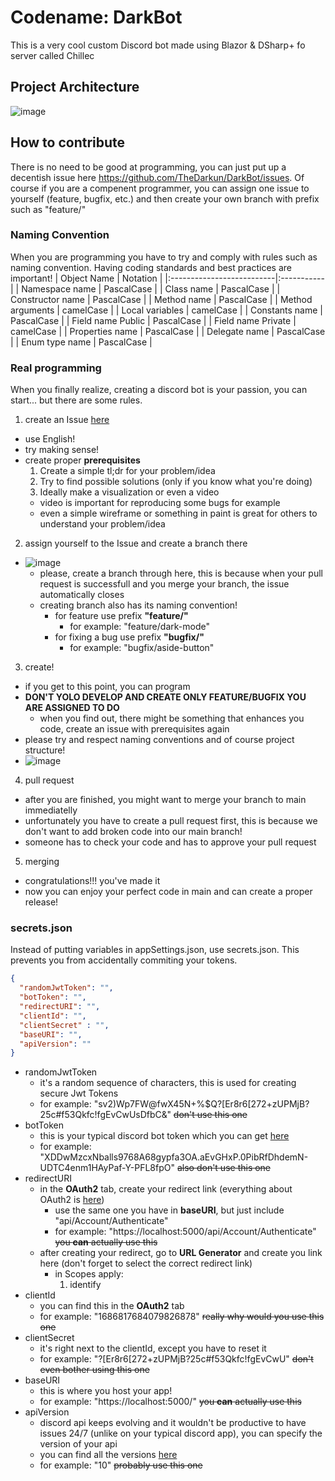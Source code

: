 # Codename: DarkBot
This is a very cool custom Discord bot made using Blazor & DSharp+ fo server called Chillec
## Project Architecture
![image](https://github.com/TheDarkun/DarkBot/assets/106868917/d99ecd30-54ed-40fb-b69b-74020139b3f6)
## How to contribute
There is no need to be good at programming, you can just put up a decentish issue here https://github.com/TheDarkun/DarkBot/issues. Of course if you are a compenent programmer, you can assign one issue to yourself (feature, bugfix, etc.) and then create your own branch with prefix such as "feature/"
### Naming Convention
When you are programming you have to try and comply with rules such as naming convention. Having coding standards and best practices are important!
| Object Name               | Notation   |
|:--------------------------|:-----------|
| Namespace name            | PascalCase |
| Class name                | PascalCase |
| Constructor name          | PascalCase |
| Method name               | PascalCase |
| Method arguments          | camelCase  |
| Local variables           | camelCase  |
| Constants name            | PascalCase |
| Field name Public         | PascalCase |
| Field name Private        | camelCase |
| Properties name           | PascalCase |
| Delegate name             | PascalCase |
| Enum type name            | PascalCase |
### Real programming
When you finally realize, creating a discord bot is your passion, you can start... but there are some rules.
1. create an Issue [here](https://github.com/TheDarkun/DarkBot/issues)
  - use English!
  - try making sense!
  - create proper **prerequisites**
    1. Create a simple tl;dr for your problem/idea
    2. Try to find possible solutions (only if you know what you're doing)
    3. Ideally make a visualization or even a video
      - video is important for reproducing some bugs for example
      - even a simple wireframe or something in paint is great for others to understand your problem/idea
2. assign yourself to the Issue and create a branch there
- ![image](https://github.com/TheDarkun/DarkBot/assets/106868917/332340bb-be23-42f4-9bc9-4993f5c8447b)
  - please, create a branch through here, this is because when your pull request is successfull and you merge your branch, the issue automatically closes
  - creating branch also has its naming convention!
    - for feature use prefix **"feature/"**
      - for example: "feature/dark-mode"
    - for fixing a bug use prefix **"bugfix/"**
      - for example: "bugfix/aside-button"
3. create!
  - if you get to this point, you can program
  - **DON'T YOLO DEVELOP AND CREATE ONLY FEATURE/BUGFIX YOU ARE ASSIGNED TO DO**
    - when you find out, there might be something that enhances you code, create an issue with prerequisites again
  - please try and respect naming conventions and of course project structure!
  - ![image](https://github.com/TheDarkun/DarkBot/assets/106868917/ac52ec8b-d8e5-44a5-8b0a-c81db6202994)
4. pull request
  - after you are finished, you might want to merge your branch to main immediatelly
  - unfortunately you have to create a pull request first, this is because we don't want to add broken code into our main branch!
  - someone has to check your code and has to approve your pull request
5. merging
  - congratulations!!! you've made it
  - now you can enjoy your perfect code in main and can create a proper release!



### secrets.json
Instead of putting variables in appSettings.json, use secrets.json. This prevents you from accidentally commiting your tokens.
```json
{
  "randomJwtToken": "",
  "botToken": "",
  "redirectURI": "",
  "clientId": "",
  "clientSecret" : "",
  "baseURI": "",
  "apiVersion": ""
}
```
- randomJwtToken
  - it's a random sequence of characters, this is used for creating secure Jwt Tokens
  - for example: "sv2)Wp7FW@fwX45N+%$Q?[Er8r6[272+zUPMjB?25c#f53Qkfc!fgEvCwUsDfbC&" ~~don't use this one~~
- botToken
  - this is your typical discord bot token which you can get [here](https://discord.com/developers/applications)
  - for example: "XDDwMzcxNballs9768A68gypfa3OA.aEvGHxP.0PibRfDhdemN-UDTC4enm1HAyPaf-Y-PFL8fpO" ~~also don't use this one~~
- redirectURI
  - in the **OAuth2** tab, create your redirect link (everything about OAuth2 is [here](https://discord.com/developers/applications))
    - use the same one you have in **baseURI**, but just include "api/Account/Authenticate"
    - for example: "https://localhost:5000/api/Account/Authenticate" ~~you **can** actually use this~~
  - after creating your redirect, go to **URL Generator** and create you link here (don't forget to select the correct redirect link)
    - in Scopes apply:
      1. identify 
- clientId
  - you can find this in the **OAuth2** tab
  - for example: "1686817684079826878" ~~really why would you use this one~~
- clientSecret
  - it's right next to the clientId, except you have to reset it
  - for example: "?[Er8r6[272+zUPMjB?25c#f53Qkfc!fgEvCwU" ~~don't even bother using this one~~
- baseURI
  - this is where you host your app!
  - for example: "https://localhost:5000/" ~~you **can** actually use this~~
- apiVersion
  - discord api keeps evolving and it wouldn't be productive to have issues 24/7 (unlike on your typical discord app), you can specify the version of your api
  - you can find all the versions [here](https://discord.com/developers/docs/reference)
  - for example: "10" ~~probably use this one~~   
